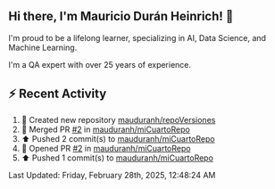## Hi there, I'm Mauricio Durán Heinrich! 👋

I'm proud to be a lifelong learner, specializing in AI, Data Science, and Machine Learning.

I'm a QA expert with over 25 years of experience.

## :zap: Recent Activity
<!--RECENT_ACTIVITY:start-->
1. 📔 Created new repository [mauduranh/repoVersiones](https://github.com/mauduranh/repoVersiones)<br>
2. 🎉 Merged PR [#2](https://github.com/mauduranh/miCuartoRepo/pull/2) in [mauduranh/miCuartoRepo](https://github.com/mauduranh/miCuartoRepo)<br>
3. ⬆️ Pushed 2 commit(s) to [mauduranh/miCuartoRepo](https://github.com/mauduranh/miCuartoRepo)<br>
4. 💪 Opened PR [#2](https://github.com/mauduranh/miCuartoRepo/pull/2) in [mauduranh/miCuartoRepo](https://github.com/mauduranh/miCuartoRepo)<br>
5. ⬆️ Pushed 1 commit(s) to [mauduranh/miCuartoRepo](https://github.com/mauduranh/miCuartoRepo)<br>
<!--RECENT_ACTIVITY:end-->

<!--RECENT_ACTIVITY:last_update-->
Last Updated: Friday, February 28th, 2025, 12:48:24 AM
<!--RECENT_ACTIVITY:last_update_end-->
